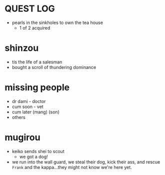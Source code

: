 # QUEST LOG
- pearls in the sinkholes to own the tea house
    - 1 of 2 acquired

# shinzou
- tis the life of a salesman
- bought a scroll of thundering dominance

# missing people
- dr dami - doctor
- cum soon - vet
- cum later (mang) (son)
- others

# mugirou
- keiko sends shei to scout
    - we got a dog!
- we run into the wall guard, we steal their dog, kick their ass, and rescue `Frank` and the kappa...they might not know we're here yet.
